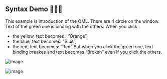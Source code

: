 ## Syntax Demo 👨🏼‍🏫

This example is introduction of the QML. 
There are 4 circle on the window. Text of the green one is binding with the others. 
When you click :
- the yellow, text becomes  : “Orange”. 
- the blue, text becomes: “Blue”,
- the red, text becomes: “Red”
But when you click the green one, text binding breakes and text becomes “Broken” even if you click the others.

![image](https://github.com/user-attachments/assets/89eb2c98-a1af-4b3c-b939-48ae6814375e)

![image](https://github.com/user-attachments/assets/ddc87d1a-3275-4bd6-bbf8-4e8a5e322341)
